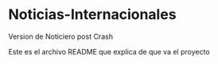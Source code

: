 # Noticias-Internacionales
Version de Noticiero post Crash

Este es el archivo README que explica de que va el proyecto
